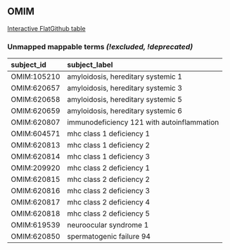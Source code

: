 ## OMIM
[Interactive FlatGithub table](https://flatgithub.com/monarch-initiative/mondo-ingest?filename=src/ontology/reports/omim_mapping_status.tsv)

### Unmapped mappable terms _(!excluded, !deprecated)_
| subject_id   | subject_label                              |
|:-------------|:-------------------------------------------|
| OMIM:105210  | amyloidosis, hereditary systemic 1         |
| OMIM:620657  | amyloidosis, hereditary systemic 3         |
| OMIM:620658  | amyloidosis, hereditary systemic 5         |
| OMIM:620659  | amyloidosis, hereditary systemic 6         |
| OMIM:620807  | immunodeficiency 121 with autoinflammation |
| OMIM:604571  | mhc class 1 deficiency 1                   |
| OMIM:620813  | mhc class 1 deficiency 2                   |
| OMIM:620814  | mhc class 1 deficiency 3                   |
| OMIM:209920  | mhc class 2 deficiency 1                   |
| OMIM:620815  | mhc class 2 deficiency 2                   |
| OMIM:620816  | mhc class 2 deficiency 3                   |
| OMIM:620817  | mhc class 2 deficiency 4                   |
| OMIM:620818  | mhc class 2 deficiency 5                   |
| OMIM:619539  | neuroocular syndrome 1                     |
| OMIM:620850  | spermatogenic failure 94                   |